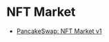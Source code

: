 # NFT Market

- [PancakeSwap: NFT Market v1](https://bscscan.com/address/0x17539cca21c7933df5c980172d22659b8c345c5a)